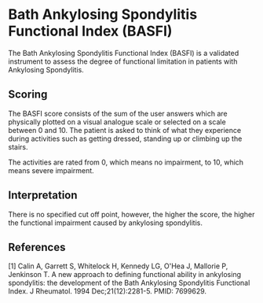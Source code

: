 # Bath Ankylosing Spondylitis Functional Index (BASFI)

The Bath Ankylosing Spondylitis Functional Index (BASFI) is a validated instrument to assess the degree of functional limitation in patients with Ankylosing Spondylitis.

## Scoring

The BASFI score consists of the sum of the user answers which are physically plotted on a visual analogue scale or selected on a scale between 0 and 10. The patient is asked to think of what they experience during activities such as getting dressed, standing up or climbing up the stairs.

The activities are rated from 0, which means no impairment, to 10, which means severe impairment.

## Interpretation

There is no specified cut off point, however, the higher the score, the higher the functional impairment caused by ankylosing spondylitis.

## References

[1] Calin A, Garrett S, Whitelock H, Kennedy LG, O'Hea J, Mallorie P, Jenkinson T. A new approach to defining functional ability in ankylosing spondylitis: the development of the Bath Ankylosing Spondylitis Functional Index. J Rheumatol. 1994 Dec;21(12):2281-5. PMID: 7699629.
